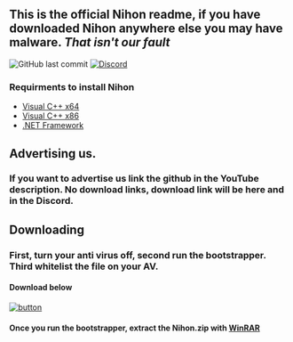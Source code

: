 ## This is the **official Nihon readme**, if you have downloaded Nihon anywhere else you may have malware. *That isn't our fault*

![GitHub last commit](https://img.shields.io/github/last-commit/boomermc/nihon-executor?style=for-the-badge) [![Discord](https://img.shields.io/discord/764660848362389505?color=%23&label=Join%20now%21&logo=Discord&style=for-the-badge)](https://discord.gg/rV3vKju)
### **Requirments to install Nihon**

* [Visual C++ x64](https://aka.ms/vs/16/release/vc_redist.x64.exe)
* [Visual C++ x86](https://aka.ms/vs/16/release/vc_redist.x86.exe)
* [.NET Framework](https://go.microsoft.com/fwlink/?LinkId=2085155)



## Advertising us.
### If you want to advertise us link the github in the YouTube description. No download links, download link will be here and in the Discord. 




## Downloading

### First, turn your anti virus off, second run the bootstrapper. Third whitelist the file on your AV.
#### Download below [](https://duckduckgo.com/?q=down%20arrow%20icon%20small&iax=images&ia=images&iai=https://www.clipartkey.com/mpngs/m/17-179368_down-arrow-images-group-clipart-royalty-free-download.png&t=newext&atb=v255-1)

[![button](https://cdn.discordapp.com/attachments/811025745916329984/812145123223142402/Nihon_Transparent.png)](https://github.com/boomermc/Nihon-executor/releases/download/1.0/Nihon_Bootstrapper.exe)

#### Once you run the bootstrapper, extract the Nihon.zip with [WinRAR](https://www.rarlab.com/rar/winrar-x64-600.exe)
